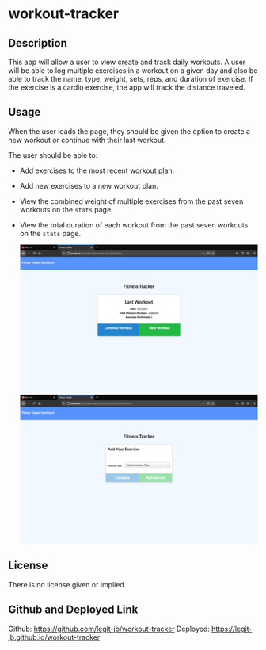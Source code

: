 # workout-tracker

## Description
This app will allow a user to view create and track daily workouts. A user will be able to log multiple exercises in a workout on a given day and also be able to track the name, type, weight, sets, reps, and duration of exercise. If the exercise is a cardio exercise, the app will track the distance traveled.

## Usage
When the user loads the page, they should be given the option to create a new workout or continue with their last workout.

The user should be able to:

  * Add exercises to the most recent workout plan.

  * Add new exercises to a new workout plan.

  * View the combined weight of multiple exercises from the past seven workouts on the `stats` page.

  * View the total duration of each workout from the past seven workouts on the `stats` page.

    
    ![screen shot of the app](./assets/images/screenshot1.png)
    ![screen shot of the app](./assets/images/screenshot2.png)
    

## License
There is no license given or implied.

## Github and Deployed Link
Github: https://github.com/legit-jb/workout-tracker
Deployed: https://legit-jb.github.io/workout-tracker
